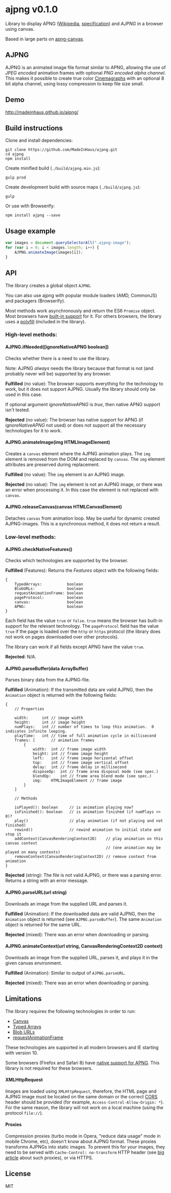 # ajpng v0.1.0

Library to display APNG ([Wikipedia](http://en.wikipedia.org/wiki/APNG), [specification](https://wiki.mozilla.org/APNG_Specification)) and *AJPNG* in a browser using canvas.

Based in large parts on [apng-canvas](https://github.com/davidmz/apng-canvas).

## AJPNG

AJPNG is an animated image file format similar to APNG, allowing the use of _JPEG encoded_ animation frames with optional _PNG encoded alpha channel_. This makes it possible to create true color [Cinemagraphs](http://en.wikipedia.org/wiki/Cinemagraph) with an optional 8 bit alpha channel, using lossy compression to keep file size small.

## Demo

http://madeinhaus.github.io/ajpng/

## Build instructions

Clone and install dependencies:

	git clone https://github.com/MadeInHaus/ajpng.git
	cd ajpng
    npm install

Create minified build (`./build/ajpng.min.js`):

    gulp prod

Create development build with source maps (`./build/ajpng.js`):

	gulp

Or use with Browserify:

	npm install ajpng --save

## Usage example

```javascript
var images = document.querySelectorAll(".ajpng-image");
for (var i = 0; i < images.length; i++) {
    AJPNG.animateImage(images[i]);
}
```

## API

The library creates a global object `AJPNG`.

You can also use ajpng with popular module loaders (AMD, CommonJS) and packagers (Browserify).

Most methods work asynchronously and return the ES6 `Promise` object. Most browsers have [built-in support](http://caniuse.com/#feat=promises) for it. For others browsers, the library uses a [polyfill](https://github.com/jakearchibald/es6-promise) (included in the library).

### High-level methods:

#### AJPNG.ifNeeded(\[ignoreNativeAPNG boolean\])
Checks whether there is a need to use the library.

Note: AJPNG *always* needs the library because that format is not (and probably never will be) supported by any browser.

**Fulfilled** (no value): The browser supports everything for the technology to work, but it does not support AJPNG. Usually
the library should only be used in this case.

If optional argument *ignoreNativeAPNG* is *true*, then native APNG support isn't tested.

**Rejected** (no value): The browser has native support for APNG (if *ignoreNativeAPNG* not used) or does not support all the necessary technologies for it to work.

#### AJPNG.animateImage(img HTMLImageElement)
Creates a `canvas` element where the AJPNG animation plays. The `img` element is removed from the DOM and replaced by `canvas`.
The `img` element attributes are preserved during replacement.

**Fulfilled** (no value): The `img` element is an AJPNG image.

**Rejected** (no value): The `img` element is not an AJPNG image, or there was an error when processing it. In this case the element is not replaced with `canvas`. 

#### AJPNG.releaseCanvas(canvas HTMLCanvasElement)
Detaches `canvas` from animation loop. May be useful for dynamic created AJPNG-images.
This is a synchronous method, it does not return a result.

### Low-level methods:

#### AJPNG.checkNativeFeatures()
Checks which technologies are supported by the browser.

**Fulfilled** (Features): Returns the *Features* object with the following fields:

    {
        TypedArrays:           boolean
        BlobURLs:              boolean
        requestAnimationFrame: boolean
        pageProtocol:          boolean
        canvas:                boolean
        APNG:                  boolean
    }

Each field has the value `true` or `false`. `true` means the browser has built-in support for the relevant technology. 
The `pageProtocol` field has the value `true` if the page is loaded over the `http` or `https` protocol (the library does not work on pages downloaded over other protocols).

The library can work if all fields except APNG have the value `true`.

**Rejected**: N/A.

#### AJPNG.parseBuffer(data ArrayBuffer)
Parses binary data from the AJPNG-file.

**Fulfilled** (Animation): If the transmitted data are valid AJPNG, then the `Animation` object is returned with the following fields:

    {
        // Properties
        
        width:      int // image width
        height:     int // image height
        numPlays:   int // number of times to loop this animation.  0 indicates infinite looping.
        playTime:   int // time of full animation cycle in millisecond
        frames: [       // animation frames
            {
                width:  int // frame image width
                height: int // frame image height
                left:   int // frame image horizontal offset 
                top:    int // frame image vertical offset
                delay:  int // frame delay in millisecond
                disposeOp:  int // frame area disposal mode (see spec.)
                blendOp:    int // frame area blend mode (see spec.)
                img:    HTMLImageElement // frame image                   
            }
        ]
        
        // Methods
        
        isPlayed(): boolean     // is animation playing now?  
        isFinished(): boolean   // is animation finished (if numPlays <> 0)? 
        play()                  // play animation (if not playing and not finished)
        rewind()                // rewind animation to initial state and stop it
        addContext(CanvasRenderingContext2D)    // play animation on this canvas context 
                                                // (one animation may be played on many contexts)
        removeContext(CanvasRenderingContext2D) // remove context from animation
    }

**Rejected** (string): The file is not valid AJPNG, or there was a parsing error. Returns a string with an error message.

#### AJPNG.parseURL(url string)
Downloads an image from the supplied URL and parses it.

**Fulfilled** (Animation): If the downloaded data are valid AJPNG, then the `Animation` object is returned (see `AJPNG.parseBuffer`).
The same `Animation` object is returned for the same URL.

**Rejected** (mixed): There was an error when downloading or parsing.

#### AJPNG.animateContext(url string, CanvasRenderingContext2D context)
Downloads an image from the supplied URL, parses it, and plays it in the given canvas environment.

**Fulfilled** (Animation): Similar to output of `AJPNG.parseURL`.

**Rejected** (mixed): There was an error when downloading or parsing.

## Limitations

The library requires the following technologies in order to run:

 * [Canvas](http://caniuse.com/#feat=canvas)
 * [Typed Arrays](http://caniuse.com/#feat=typedarrays)
 * [Blob URLs](http://caniuse.com/#feat=bloburls)
 * [requestAnimationFrame](http://caniuse.com/#feat=requestanimationframe)
 
These technologies are supported in all modern browsers and IE starting with version 10.

Some browsers (Firefox and Safari 8) have [native support for APNG](http://caniuse.com/#feat=apng). This library is not required for these browsers.

#### XMLHttpRequest

Images are loaded using `XMLHttpRequest`, therefore, the HTML page and AJPNG image must be located on the same domain or the correct [CORS](http://www.w3.org/TR/cors/ "Cross-Origin Resource Sharing") header should be provided (for example, `Access-Control-Allow-Origin: *`). For the same reason, the library will not work on a local machine (using the protocol `file://`).

#### Proxies

Compression proxies (turbo mode in Opera, "reduce data usage" mode in mobile Chrome, etc), doesn't know about
AJPNG format. These proxies transforms AJPNGs into static images. To prevent this for *your* images, they need to be served with 
`Cache-Control: no-transform` HTTP header (see [big article](http://calendar.perfplanet.com/2013/mobile-isp-image-recompression/) about such proxies), or via HTTPS.

## License

MIT
